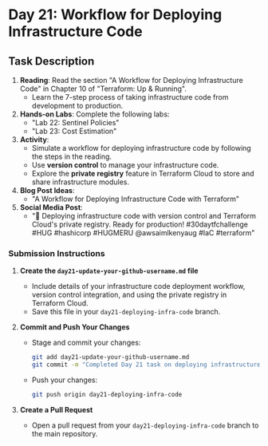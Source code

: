 # Day 21: Workflow for Deploying Infrastructure Code

## Task Description

1. **Reading**: Read the section "A Workflow for Deploying Infrastructure Code" in Chapter 10 of "Terraform: Up & Running".
   - Learn the 7-step process of taking infrastructure code from development to production.
2. **Hands-on Labs**: Complete the following labs:
   - "Lab 22: Sentinel Policies"
   - "Lab 23: Cost Estimation"
3. **Activity**: 
   - Simulate a workflow for deploying infrastructure code by following the steps in the reading.
   - Use **version control** to manage your infrastructure code.
   - Explore the **private registry** feature in Terraform Cloud to store and share infrastructure modules.
4. **Blog Post Ideas**: 
   - "A Workflow for Deploying Infrastructure Code with Terraform"
5. **Social Media Post**: 
   - "🔧 Deploying infrastructure code with version control and Terraform Cloud's private registry. Ready for production! #30daytfchallenge #HUG #hashicorp #HUGMERU @awsaimlkenyaug #IaC #terraform"

### Submission Instructions

1. **Create the `day21-update-your-github-username.md` file**
   - Include details of your infrastructure code deployment workflow, version control integration, and using the private registry in Terraform Cloud.
   - Save this file in your `day21-deploying-infra-code` branch.

2. **Commit and Push Your Changes**
   - Stage and commit your changes:
     ```bash
     git add day21-update-your-github-username.md
     git commit -m "Completed Day 21 task on deploying infrastructure code with Terraform"
     ```
   - Push your changes:
     ```bash
     git push origin day21-deploying-infra-code
     ```

3. **Create a Pull Request**
   - Open a pull request from your `day21-deploying-infra-code` branch to the main repository.




